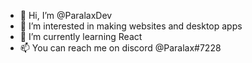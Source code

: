 - 👋 Hi, I’m @ParalaxDev
- 👀 I’m interested in making websites and desktop apps
- 🌱 I’m currently learning React
- 📫 You can reach me on discord @Paralax#7228

<!---
ParalaxDev/ParalaxDev is a ✨ special ✨ repository because its `README.md` (this file) appears on your GitHub profile.
You can click the Preview link to take a look at your changes.
--->
